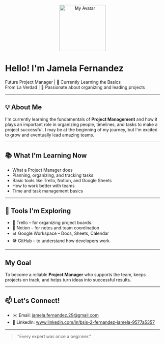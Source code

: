 <p align="center">
  <img src=https://github.com/sindresorhus/sindresorhus/blob/main/cat-typing.gif?raw=true width="150" alt="My Avatar"/>
</p>


# Hello! I'm Jamela Fernandez

 Future Project Manager | 🧠 Currently Learning the Basics  
 From La Verdad | 💼 Passionate about organizing and leading projects

---

## 💡 About Me

I'm currently learning the fundamentals of **Project Management** and how it plays an important role in organizing people, timelines, and tasks to make a project successful. I may be at the beginning of my journey, but I'm excited to grow and eventually lead amazing teams.

---

## 📚 What I'm Learning Now

- What a Project Manager does  
- Planning, organizing, and tracking tasks  
- Basic tools like Trello, Notion, and Google Sheets  
- How to work better with teams  
- Time and task management basics  

---

## 🔧 Tools I'm Exploring

- 📌 Trello – for organizing project boards  
- 🧩 Notion – for notes and team coordination  
- 📊 Google Workspace – Docs, Sheets, Calendar  
- 🛠️ GitHub – to understand how developers work  

---

##  My Goal

To become a reliable **Project Manager** who supports the team, keeps projects on track, and helps turn ideas into successful results.

---

## 📫 Let's Connect!

- ✉️ Email: jamela.fernandez.29@gmail.com
- 💼 LinkedIn: www.linkedin.com/in/bsis-2-fernandez-jamela-9577a5357

---

> “Every expert was once a beginner.”
